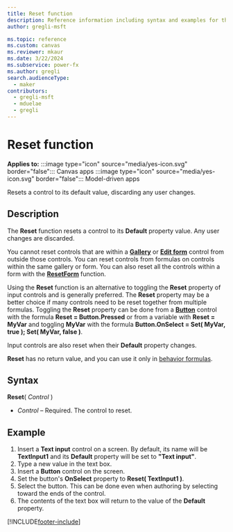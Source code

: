 ```yaml
---
title: Reset function
description: Reference information including syntax and examples for the Reset function.
author: gregli-msft

ms.topic: reference
ms.custom: canvas
ms.reviewer: mkaur
ms.date: 3/22/2024
ms.subservice: power-fx
ms.author: gregli
search.audienceType:
  - maker
contributors:
  - gregli-msft
  - mduelae
  - gregli
---
```


# Reset function

**Applies to:** :::image type="icon" source="media/yes-icon.svg" border="false"::: Canvas apps :::image type="icon" source="media/yes-icon.svg" border="false"::: Model-driven apps 

Resets a control to its default value, discarding any user changes.

## Description

The **Reset** function resets a control to its **Default** property value. Any user changes are discarded.

You cannot reset controls that are within a [**Gallery**](/power-apps/maker/canvas-apps/controls/control-gallery) or [**Edit form**](/power-apps/maker/canvas-apps/controls/control-form-detail) control from outside those controls. You can reset controls from formulas on controls within the same gallery or form. You can also reset all the controls within a form with the [**ResetForm**](function-form.md) function.

Using the **Reset** function is an alternative to toggling the **Reset** property of input controls and is generally preferred. The **Reset** property may be a better choice if many controls need to be reset together from multiple formulas. Toggling the **Reset** property can be done from a [**Button**](/power-apps/maker/canvas-apps/controls/control-button) control with the formula **Reset = Button.Pressed** or from a variable with **Reset = MyVar** and toggling **MyVar** with the formula **Button.OnSelect = Set( MyVar, true ); Set( MyVar, false )**.

Input controls are also reset when their **Default** property changes.

**Reset** has no return value, and you can use it only in [behavior formulas](/power-apps/maker/canvas-apps/working-with-formulas-in-depth).

## Syntax

**Reset**( _Control_ )

- _Control_ – Required. The control to reset.

## Example

1. Insert a **Text input** control on a screen. By default, its name will be **TextInput1** and its **Default** property will be set to **"Text input"**.
2. Type a new value in the text box.
3. Insert a **Button** control on the screen.
4. Set the button's **OnSelect** property to **Reset( TextInput1 )**.
5. Select the button. This can be done even when authoring by selecting toward the ends of the control.
6. The contents of the text box will return to the value of the **Default** property.

[!INCLUDE[footer-include](../../includes/footer-banner.md)]
